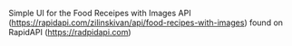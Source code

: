 Simple UI for the Food Receipes with Images API (https://rapidapi.com/zilinskivan/api/food-recipes-with-images) found on RapidAPI (https://radpidapi.com)


